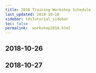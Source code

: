```yaml
---
title: 2018 Training Workshop Schedule
last_updated: 2018-10-10
sidebar: tdsTutorial_sidebar
toc: false
permalink:  workshop2018.html
---
```


## 2018-10-26

## 2018-10-27